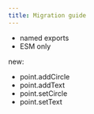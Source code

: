 ```yaml
---
title: Migration guide
---
```


- named exports
- ESM only


new:
- point.addCircle
- point.addText
- point.setCircle
- point.setText

